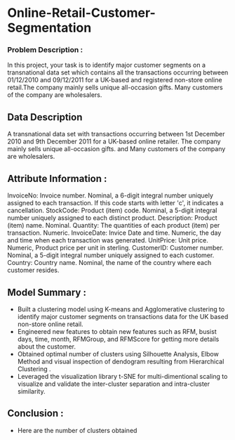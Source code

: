 # Online-Retail-Customer-Segmentation

### Problem Description :
In this project, your task is to identify major customer segments on a transnational data set which contains all the transactions occurring between 01/12/2010 and 09/12/2011 for a UK-based and registered non-store online retail.The company mainly sells unique all-occasion gifts. Many customers of the company are wholesalers.

## Data Description 
A transnational data set with transactions occurring between 1st December 2010 and 9th December 2011 for a UK-based online retailer.
The company mainly sells unique all-occasion gifts. and Many customers of the company are wholesalers.

## Attribute Information : 
InvoiceNo: Invoice number. Nominal, a 6-digit integral number uniquely assigned to each transaction. If this code starts with letter 'c', it indicates a cancellation.
StockCode: Product (item) code. Nominal, a 5-digit integral number uniquely assigned to each distinct product.
Description: Product (item) name. Nominal.
Quantity: The quantities of each product (item) per transaction. Numeric.
InvoiceDate: Invice Date and time. Numeric, the day and time when each transaction was generated.
UnitPrice: Unit price. Numeric, Product price per unit in sterling.
CustomerID: Customer number. Nominal, a 5-digit integral number uniquely assigned to each customer.
Country: Country name. Nominal, the name of the country where each customer resides.

## Model Summary :
* Built a clustering model using K-means and Agglomerative clustering to identify major customer segments on transactions data for the UK based non-store online retail. 
* Engineered new features to obtain new features such as RFM, busist days, time, month, RFMGroup, and RFMScore for getting more details about the customer. 
* Obtained optimal number of clusters using Silhouette Analysis, Elbow Method and
visual inspection of dendogram resulting from Hierarchical Clustering . 
* Leveraged the visualization library t-SNE for multi-dimentional scaling to visualize and
validate the inter-cluster separation and intra-cluster similarity.
 
## Conclusion :
* Here are the number of clusters obtained



